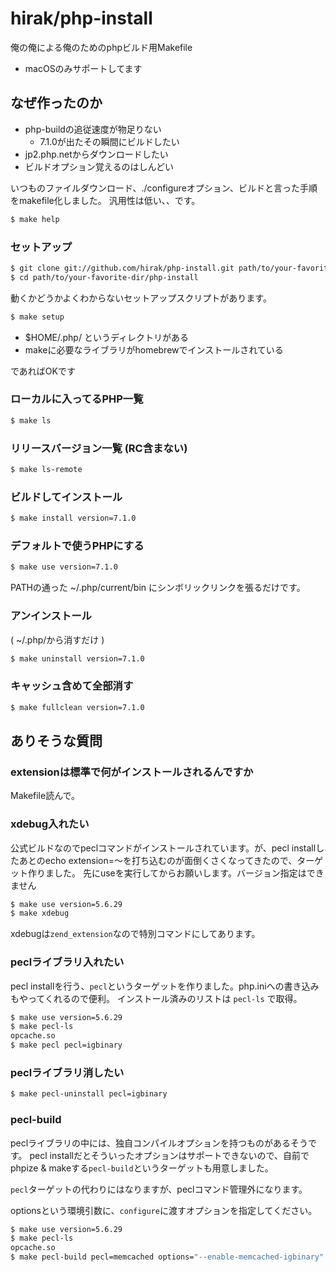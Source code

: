 hirak/php-install
========

俺の俺による俺のためのphpビルド用Makefile

- macOSのみサポートしてます

## なぜ作ったのか

- php-buildの追従速度が物足りない
    - 7.1.0が出たその瞬間にビルドしたい
- jp2.php.netからダウンロードしたい
- ビルドオプション覚えるのはしんどい


いつものファイルダウンロード、./configureオプション、ビルドと言った手順をmakefile化しました。
汎用性は低い、、です。

```bash
$ make help
```

### セットアップ

```bash
$ git clone git://github.com/hirak/php-install.git path/to/your-favorite-dir
$ cd path/to/your-favorite-dir/php-install
```

動くかどうかよくわからないセットアップスクリプトがあります。

```bash
$ make setup
```

- $HOME/.php/ というディレクトリがある
- makeに必要なライブラリがhomebrewでインストールされている

であればOKです

### ローカルに入ってるPHP一覧

```bash
$ make ls
```

### リリースバージョン一覧 (RC含まない)

```bash
$ make ls-remote
```

### ビルドしてインストール

```bash
$ make install version=7.1.0
```

### デフォルトで使うPHPにする

```bash
$ make use version=7.1.0
```

PATHの通った ~/.php/current/bin にシンボリックリンクを張るだけです。

### アンインストール

( ~/.php/から消すだけ )

```bash
$ make uninstall version=7.1.0
```

### キャッシュ含めて全部消す

```bash
$ make fullclean version=7.1.0
```

## ありそうな質問

### extensionは標準で何がインストールされるんですか

Makefile読んで。

### xdebug入れたい

公式ビルドなのでpeclコマンドがインストールされています。が、pecl installしたあとのecho extension=〜を打ち込むのが面倒くさくなってきたので、ターゲット作りました。
先にuseを実行してからお願いします。バージョン指定はできません

```bash
$ make use version=5.6.29
$ make xdebug
```

xdebugは`zend_extension`なので特別コマンドにしてあります。

### peclライブラリ入れたい

pecl installを行う、`pecl`というターゲットを作りました。php.iniへの書き込みもやってくれるので便利。
インストール済みのリストは `pecl-ls` で取得。

```bash
$ make use version=5.6.29
$ make pecl-ls
opcache.so
$ make pecl pecl=igbinary
```

### peclライブラリ消したい

```bash
$ make pecl-uninstall pecl=igbinary
```

### pecl-build

peclライブラリの中には、独自コンパイルオプションを持つものがあるそうです。
pecl installだとそういったオプションはサポートできないので、自前でphpize & makeする`pecl-build`というターゲットも用意しました。

`pecl`ターゲットの代わりにはなりますが、peclコマンド管理外になります。

optionsという環境引数に、`configure`に渡すオプションを指定してください。

```bash
$ make use version=5.6.29
$ make pecl-ls
opcache.so
$ make pecl-build pecl=memcached options="--enable-memcached-igbinary"
```

